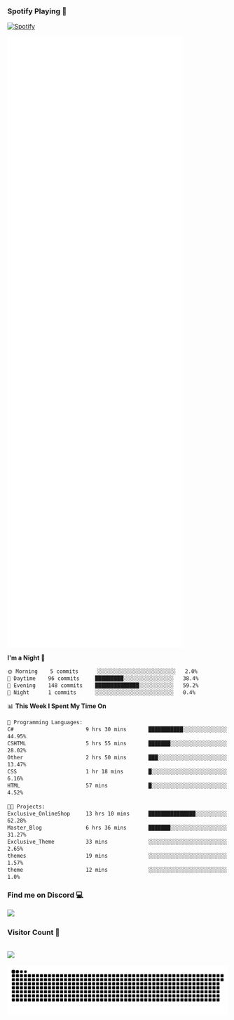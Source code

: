 ### Spotify Playing 🎵
[![Spotify](https://spotify-livestats-callme-milad.vercel.app/api/spotify)](https://open.spotify.com/user/314mrt6dxn5cqoxklh3thbwlr6by)

<img align="center" src="/github-metrics.svg" alt="Metrics" width="400">

<!--START_SECTION:waka-->
**I'm a Night 🦉** 

```text
🌞 Morning    5 commits      ░░░░░░░░░░░░░░░░░░░░░░░░░   2.0% 
🌆 Daytime    96 commits     █████████░░░░░░░░░░░░░░░░   38.4% 
🌃 Evening    148 commits    ██████████████░░░░░░░░░░░   59.2% 
🌙 Night      1 commits      ░░░░░░░░░░░░░░░░░░░░░░░░░   0.4%

```


📊 **This Week I Spent My Time On** 

```text
💬 Programming Languages: 
C#                       9 hrs 30 mins       ███████████░░░░░░░░░░░░░░   44.95% 
CSHTML                   5 hrs 55 mins       ███████░░░░░░░░░░░░░░░░░░   28.02% 
Other                    2 hrs 50 mins       ███░░░░░░░░░░░░░░░░░░░░░░   13.47% 
CSS                      1 hr 18 mins        █░░░░░░░░░░░░░░░░░░░░░░░░   6.16% 
HTML                     57 mins             █░░░░░░░░░░░░░░░░░░░░░░░░   4.52%

🐱‍💻 Projects: 
Exclusive_OnlineShop     13 hrs 10 mins      ███████████████░░░░░░░░░░   62.28% 
Master_Blog              6 hrs 36 mins       ███████░░░░░░░░░░░░░░░░░░   31.27% 
Exclusive_Theme          33 mins             ░░░░░░░░░░░░░░░░░░░░░░░░░   2.65% 
themes                   19 mins             ░░░░░░░░░░░░░░░░░░░░░░░░░   1.57% 
theme                    12 mins             ░░░░░░░░░░░░░░░░░░░░░░░░░   1.0%

```


<!--END_SECTION:waka-->

### Find me on Discord 💻
<a href="https://discord.gg/t35EjYprS6" rel="nofollow"> 
  <img src="https://discord.c99.nl/widget/theme-3/977957889358573609.png" data-canonical-src="https://discord.c99.nl/widget/theme-3/977957889358573609.png" style="max-width: 100%;"></a>

### Visitor Count 🔢
<p align="left"> 
  <br>
  <img src="https://profile-counter.glitch.me/callme-devil/count.svg" />
</p>

<img src="https://github.com/callme-devil/callme-devil/blob/output/github-contribution-grid-snake.svg" alt="snake" style="max-width: 100%;">
